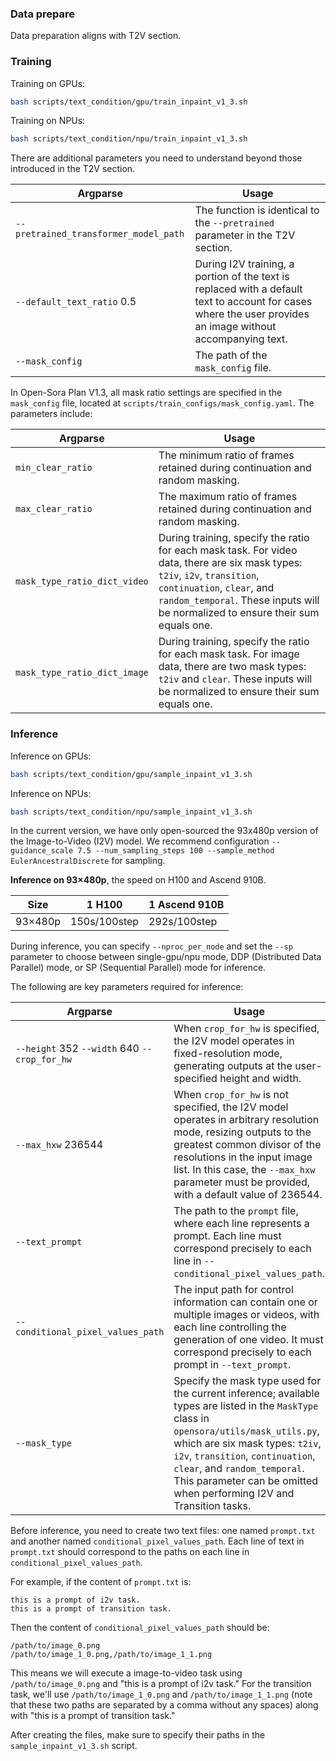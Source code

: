 

### Data prepare

Data preparation aligns with T2V section.

### Training

Training on GPUs:

```bash
bash scripts/text_condition/gpu/train_inpaint_v1_3.sh
```

Training on NPUs:

```bash
bash scripts/text_condition/npu/train_inpaint_v1_3.sh
```

There are additional parameters you need to understand beyond those introduced in the T2V section.

| Argparse                              | Usage                                                        |
| ------------------------------------- | ------------------------------------------------------------ |
| `--pretrained_transformer_model_path` | The function is identical to the `--pretrained` parameter in the T2V section. |
| `--default_text_ratio` 0.5            | During I2V training, a portion of the text is replaced with a default text to account for cases where the user provides an image without accompanying text. |
| `--mask_config`                       | The path of the `mask_config` file.                          |

In Open-Sora Plan V1.3, all mask ratio settings are specified in the `mask_config` file, located at `scripts/train_configs/mask_config.yaml`. The parameters include:

| Argparse                     | Usage                                                        |
| ---------------------------- | ------------------------------------------------------------ |
| `min_clear_ratio`            | The minimum ratio of frames retained during continuation and random masking. |
| `max_clear_ratio`            | The maximum ratio of frames retained during continuation and random masking. |
| `mask_type_ratio_dict_video` | During training, specify the ratio for each mask task. For video data, there are six mask types: `t2iv`, `i2v`, `transition`, `continuation`, `clear`, and `random_temporal`. These inputs will be normalized to ensure their sum equals one. |
| `mask_type_ratio_dict_image` | During training, specify the ratio for each mask task. For image data, there are two mask types: `t2iv` and `clear`. These inputs will be normalized to ensure their sum equals one. |

### Inference

Inference on GPUs:

```bash
bash scripts/text_condition/gpu/sample_inpaint_v1_3.sh
```

Inference on NPUs:

```bash
bash scripts/text_condition/npu/sample_inpaint_v1_3.sh
```

In the current version, we have only open-sourced the 93x480p version of the Image-to-Video (I2V) model. We recommend configuration `--guidance_scale 7.5 --num_sampling_steps 100 --sample_method EulerAncestralDiscrete` for sampling. 

**Inference on 93×480p**, the speed on H100 and Ascend 910B.

| Size    | 1 H100       | 1 Ascend 910B |
| ------- | ------------ | ------------- |
| 93×480p | 150s/100step | 292s/100step  |

During inference, you can specify `--nproc_per_node` and set the `--sp` parameter to choose between single-gpu/npu mode, DDP (Distributed Data Parallel) mode, or SP (Sequential Parallel) mode for inference.

The following are key parameters required for inference:

| Argparse                                       | Usage                                                        |
| ---------------------------------------------- | ------------------------------------------------------------ |
| `--height` 352  `--width` 640  `--crop_for_hw` | When `crop_for_hw` is specified, the I2V model operates in fixed-resolution mode, generating outputs at the user-specified height and width. |
| `--max_hxw` 236544                             | When `crop_for_hw` is not specified, the I2V model operates in arbitrary resolution mode, resizing outputs to the greatest common divisor of the resolutions in the input image list. In this case, the `--max_hxw` parameter must be provided, with a default value of 236544. |
| `--text_prompt`                                | The path to the `prompt` file, where each line represents a prompt. Each line must correspond precisely to each line in `--conditional_pixel_values_path`. |
| `--conditional_pixel_values_path`              | The input path for control information can contain one or multiple images or videos, with each line controlling the generation of one video. It must correspond precisely to each prompt in `--text_prompt`. |
| `--mask_type`                                  | Specify the mask type used for the current inference; available types are listed in the `MaskType` class in `opensora/utils/mask_utils.py`, which are six mask types: `t2iv`, `i2v`, `transition`, `continuation`, `clear`, and `random_temporal`. This parameter can be omitted when performing I2V and Transition tasks. |

Before inference, you need to create two text files: one named `prompt.txt` and another named `conditional_pixel_values_path`. Each line of text in `prompt.txt` should correspond to the paths on each line in `conditional_pixel_values_path`.

For example, if the content of `prompt.txt` is:

```
this is a prompt of i2v task.
this is a prompt of transition task.
```

Then the content of `conditional_pixel_values_path` should be:

```
/path/to/image_0.png
/path/to/image_1_0.png,/path/to/image_1_1.png
```

This means we will execute a image-to-video task using `/path/to/image_0.png` and "this is a prompt of i2v task." For the transition task, we'll use `/path/to/image_1_0.png` and `/path/to/image_1_1.png` (note that these two paths are separated by a comma without any spaces) along with "this is a prompt of transition task."

After creating the files, make sure to specify their paths in the `sample_inpaint_v1_3.sh` script.